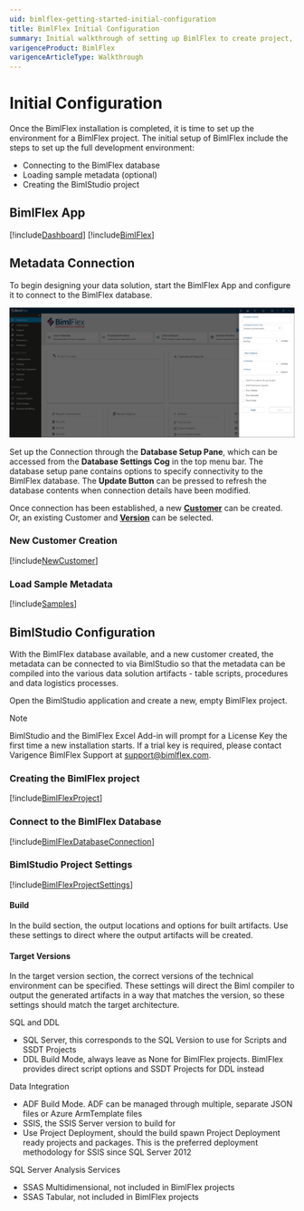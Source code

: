 ```yaml
---
uid: bimlflex-getting-started-initial-configuration
title: BimlFlex Initial Configuration
summary: Initial walkthrough of setting up BimlFlex to create project, connect database, and load sample metadata
varigenceProduct: BimlFlex
varigenceArticleType: Walkthrough
---
```

# Initial Configuration

Once the BimlFlex installation is completed, it is time to set up the environment for a BimlFlex project. The initial setup of BimlFlex include the steps to set up the full development environment:

* Connecting to the BimlFlex database
* Loading sample metadata (optional)
* Creating the BimlStudio project

## BimlFlex App

[!include[Dashboard](../metadata-editors/_incl-header-dashboard.md)]
[!include[BimlFlex](../metadata-editors/_incl-header-bimlflex-app.md)]

## Metadata Connection

To begin designing your data solution, start the BimlFlex App and configure it to connect to the BimlFlex database.

![BimlFlex App Setup Pane](images/bfx-new-connection.png "BimlFlex App Setup Pane")

Set up the Connection through the **Database Setup Pane**, which can be accessed from the **Database Settings Cog** in the top menu bar. The database setup pane contains options to specify connectivity to the BimlFlex database. The **Update Button** can be pressed to refresh the database contents when connection details have been modified.

Once connection has been established, a new [**Customer**](xref:bimlflex-concepts-customer) can be created. Or, an existing Customer and [**Version**](xref:bimlflex-concepts-version) can be selected.

### New Customer Creation

[!include[NewCustomer](../metadata-editors/_incl-header-new-customer.md)]

### Load Sample Metadata

[!include[Samples](_incl-header-samples.md)]

## BimlStudio Configuration

With the BimlFlex database available, and a new customer created, the metadata can be connected to via BimlStudio so that the metadata can be compiled into the various data solution artifacts - table scripts, procedures and data logistics processes.

Open the BimlStudio application and create a new, empty BimlFlex project.

> [!NOTE]
> BimlStudio and the BimlFlex Excel Add-in will prompt for a License Key the first time a new installation starts.
> If a trial key is required, please contact Varigence BimlFlex Support at [support@bimlflex.com](mailto:support@bimlflex.com).

### Creating the BimlFlex project

[!include[BimlFlexProject](../build-and-deployment/_incl-header-bimlstudio-project.md)]

### Connect to the BimlFlex Database

[!include[BimlFlexDatabaseConnection](../build-and-deployment/_incl-header-bimlstudio-connect.md)]

### BimlStudio Project Settings

[!include[BimlFlexProjectSettings](../build-and-deployment/_incl-header-bimlstudio-project-settings.md)]

#### Build

In the build section, the output locations and options for built artifacts. Use these settings to direct where the output artifacts will be created.

#### Target Versions

In the target version section, the correct versions of the technical environment can be specified. These settings will direct the Biml compiler to output the generated artifacts in a way that matches the version, so these settings should match the target architecture.

SQL and DDL

* SQL Server, this corresponds to the SQL Version to use for Scripts and SSDT Projects
* DDL Build Mode, always leave as None for BimlFlex projects. BimlFlex provides direct script options and SSDT Projects for DDL instead

Data Integration

* ADF Build Mode. ADF can be managed through multiple, separate JSON files or Azure ArmTemplate files
* SSIS, the SSIS Server version to build for
* Use Project Deployment, should the build spawn Project Deployment ready projects and packages. This is the preferred deployment methodology for SSIS since SQL Server 2012

SQL Server Analysis Services

* SSAS Multidimensional, not included in BimlFlex projects
* SSAS Tabular, not included in BimlFlex projects
